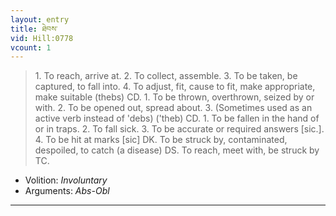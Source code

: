 ```yaml
---
layout: entry
title: ཐེབས་
vid: Hill:0778
vcount: 1
---
```

> 1\. To reach, arrive at\. 2\. To collect, assemble\. 3\. To be taken, be captured, to fall into\. 4\. To adjust, fit, cause to fit, make appropriate, make suitable (thebs) CD\. 1\. To be thrown, overthrown, seized by or with\. 2\. To be opened out, spread about\. 3\. (Sometimes used as an active verb instead of 'debs) ('theb) CD\. 1\. To be fallen in the hand of or in traps\. 2\. To fall sick\. 3\. To be accurate or required answers [sic\.]\. 4\. To be hit at marks [sic] DK\. To be struck by, contaminated, despoiled, to catch (a disease) DS\. To reach, meet with, be struck by TC\.

* Volition: _Involuntary_
* Arguments: _Abs-Obl_

---

